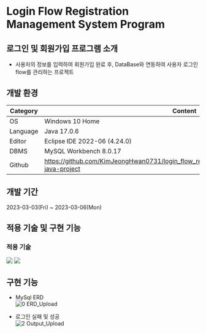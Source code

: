 # Login Flow Registration Management System Program

## 로그인 및 회원가입 프로그램 소개
- 사용자의 정보를 입력하여 회원가입 완료 후, DataBase와 연동하여 사용자 로그인 flow를 관리하는 프로젝트

## 개발 환경
| Category | Content |
| --- | --- |
| OS | Windows 10 Home |
| Language | Java 17.0.6 |
| Editor | Eclipse IDE 2022-06 (4.24.0) |
| DBMS | MySQL Workbench 8.0.17 |
| Github | https://github.com/KimJeongHwan0731/login_flow_registration_management_system_program-java-project |

## 개발 기간
2023-03-03(Fri) ~ 2023-03-06(Mon)

## 적용 기술 및 구현 기능

### 적용 기술
<img src="https://img.shields.io/badge/-Java-orange">
<img src="https://img.shields.io/badge/-MySql-blue">

## 구현 기능
- MySql ERD  
![0  ERD_Upload](https://user-images.githubusercontent.com/126849373/224494740-05891f76-6140-4a1b-8a2a-e1a7ce30956b.PNG)

- 로그인 실패 및 성공  
![2  Output_Upload](https://user-images.githubusercontent.com/126849373/224494990-abf3650a-b431-4c1a-ac7e-5aa3405e005a.gif)
